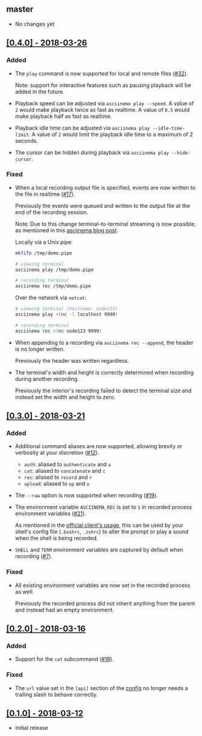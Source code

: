 ## master

* No changes yet

## [[0.4.0] - 2018-03-26](https://github.com/LegNeato/asciinema-rs/releases/tag/v0.4.0)

### Added

* The `play` command is now supported for local and remote files ([#32](https://github.com/LegNeato/asciinema-rs/pull/32)).

  Note: support for interactive features such as pausing playback will be added
  in the future.

* Playback speed can be adjusted via `asciinema play --speed`. A value of `2`
  would make playback twice as fast as realtime. A value of `0.5` would make
  playback half as fast as realtime.

* Playback idle time can be adjusted via `asciinema play --idle-time-limit`. A
  value of `2` would limit the playback idle time to a maximum of 2 seconds.

* The cursor can be hidden during playback via `asciinema play --hide-cursor`.

### Fixed

* When a local recording output file is specified, events are now written
  to the file in realtime ([#17](https://github.com/LegNeato/asciinema-rs/issues/17)).

  Previously the events were queued and written to the
  output file at the end of the recording session.

  Note: Due to this change terminal-to-terminal streaming is now possible,
  as mentioned in this [asciinema blog post](http://blog.asciinema.org/post/two-point-o/).

  Locally via a Unix pipe:

  ```bash
  mkfifo /tmp/demo.pipe

  # viewing terminal
  asciinema play /tmp/demo.pipe

  # recording terminal
  asciinema rec /tmp/demo.pipe
  ```

  Over the network via `netcat`:

  ```bash
  # viewing terminal (hostname: node123)
  asciinema play <(nc -l localhost 9999)

  # recording terminal
  asciinema rec >(nc node123 9999)
  ```

* When appending to a recording via `asciinema rec --append`,
  the header is no longer written.

  Previously the header was written regardless.

* The terminal's width and height is correctly determined when recording during
  another recording.

  Previously the interior's recording failed to detect the terminal size and instead set the width and height to zero.

## [[0.3.0] - 2018-03-21](https://github.com/LegNeato/asciinema-rs/releases/tag/v0.3.0)

### Added

* Additional command aliases are now supported, allowing brevity or verbosity at your discretion ([#12](https://github.com/LegNeato/asciinema-rs/issues/12)).

  * `auth`: aliased to `authenticate` and `a`
  * `cat`: aliased to `concatenate` and `c`
  * `rec`: aliased to `record` and `r`
  * `upload`: aliased to `up` and `u`

* The `--raw` option is now supported when recording ([#19](https://github.com/LegNeato/asciinema-rs/pull/19)).

* The environment variable `ASCIINEMA_REC` is set to `1` in recorded process
  environment variables ([#21](https://github.com/LegNeato/asciinema-rs/issues/21)).

  As mentioned in the [official client's usage](https://asciinema.org/docs/usage), this can be used by your shell's config file (`.bashrc`, `.zshrc`) to alter the prompt or play a sound when the shell is being recorded.

* `SHELL` and `TERM` environment variables are captured by default when recording ([#7](https://github.com/LegNeato/asciinema-rs/issues/7)).

### Fixed

* All existing environment variables are now set in the recorded process as well.

  Previously the recorded process did not inherit anything from the parent and instead had an empty environment.

## [[0.2.0] - 2018-03-16](https://github.com/LegNeato/asciinema-rs/releases/tag/v0.2.0)

### Added

* Support for the `cat` subcommand ([#18](https://github.com/LegNeato/asciinema-rs/pull/18)).

### Fixed

* The `url` value set in the `[api]` section of the [config](https://asciinema.org/docs/config) no longer needs a trailing slash to behave correctly.

## [[0.1.0] - 2018-03-12](https://github.com/LegNeato/asciinema-rs/releases/tag/v0.1.0)

* Initial release
